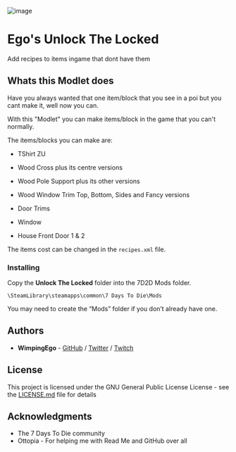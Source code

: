 ![image](https://i.imgur.com/Xnn0x02.png)

# Ego's Unlock The Locked

Add recipes to items ingame that dont have them

## Whats this Modlet does

Have you always wanted that one item/block that you see in a poi but you cant make it, well now you can.

With this "Modlet" you can make items/block in the game that you can't normally.

The items/blocks you can make are:

* TShirt ZU

* Wood Cross plus its centre versions
* Wood Pole Support plus its other versions
* Wood Window Trim Top, Bottom, Sides and Fancy versions
* Door Trims
* Window
* House Front Door 1 & 2

The items cost can be changed in the ```recipes.xml``` file.

### Installing

Copy the **Unlock The Locked** folder into the 7D2D Mods folder.

```
\SteamLibrary\steamapps\common\7 Days To Die\Mods
```

You may need to create the “Mods” folder if you don’t already have one.

## Authors

* **WimpingEgo** - [GitHub](https://github.com/wimpingego) / [Twitter](https://twitter.com/Ego_YT) / [Twitch](https://twitch.tv/wimpingego)

## License

This project is licensed under the GNU General Public License License - see the [LICENSE.md](https://github.com/Wimpingego/7-Days-To-Die/blob/master/LICENSE) file for details

## Acknowledgments

* The 7 Days To Die community
* Ottopia - For helping me with Read Me and GitHub over all
